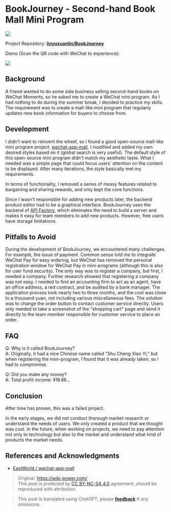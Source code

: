 # BookJourney - Second-hand Book Mall Mini Program

![](https://wiki-media-1253965369.cos.ap-guangzhou.myqcloud.com/img/书程小驿.jpg)

Project Repository: [**linyuxuanlin/BookJourney**](https://github.com/linyuxuanlin/BookJourney)

Demo (Scan the QR code with WeChat to experience):

![](https://wiki-media-1253965369.cos.ap-guangzhou.myqcloud.com/img/1.jpg)

## Background

A friend wanted to do some side business selling second-hand books on WeChat Moments, so he asked me to create a WeChat mini program. As I had nothing to do during the summer break, I decided to practice my skills. The requirement was to create a mall-like mini program that regularly updates new book information for buyers to choose from.

## Development

I didn't want to reinvent the wheel, so I found a good open-source mall-like mini program project: [wechat-app-mall](https://github.com/EastWorld/wechat-app-mall). I modified and added my own desired styles based on it (global search is very useful). The default style of this open-source mini program didn't match my aesthetic taste. What I needed was a simple page that could focus users' attention on the content to be displayed. After many iterations, the style basically met my requirements.

In terms of functionality, I removed a series of messy features related to bargaining and sharing rewards, and only kept the core functions.

Since I wasn't responsible for adding new products later, the backend product editor had to be a graphical interface. BookJourney uses the backend of [API Factory](https://www.it120.cc/), which eliminates the need to build a server and makes it easy for team members to add new products. However, free users have storage limitations.

## Pitfalls to Avoid

During the development of BookJourney, we encountered many challenges. For example, the issue of payment. Common sense told me to integrate WeChat Pay for easy ordering, but WeChat has removed the personal registration window for WeChat Pay in mini-programs (although this is also for user fund security). The only way was to register a company, but first, I needed a company. Further research showed that registering a company was not easy. I needed to find an accounting firm to act as an agent, have an office address, a red contract, and be audited by a bank manager. The application process took nearly two to three months, and the cost was close to a thousand yuan, not including various miscellaneous fees. The solution was to change the order button to contact customer service directly. Users only needed to take a screenshot of the "shopping cart" page and send it directly to the team member responsible for customer service to place an order.

## FAQ

Q: Why is it called BookJourney?  
A: Originally, it had a nice Chinese name called "Shu Cheng Xiao Yi," but when registering the mini-program, I found that it was already taken, so I had to compromise.

Q: Did you make any money?  
A: Total profit income: ¥16.66...

## Conclusion

After time has proven, this was a failed project.

In the early stages, we did not conduct thorough market research or understand the needs of users. We only created a product that we thought was cool. In the future, when working on projects, we need to pay attention not only to technology but also to the market and understand what kind of products the market needs.

## References and Acknowledgments

- [EastWorld / wechat-app-mall](https://github.com/EastWorld/wechat-app-mall)

> Original: <https://wiki-power.com/>  
> This post is protected by [CC BY-NC-SA 4.0](https://creativecommons.org/licenses/by/4.0/deed.en) agreement, should be reproduced with attribution.

> This post is translated using ChatGPT, please [**feedback**](https://github.com/linyuxuanlin/Wiki_MkDocs/issues/new) if any omissions.